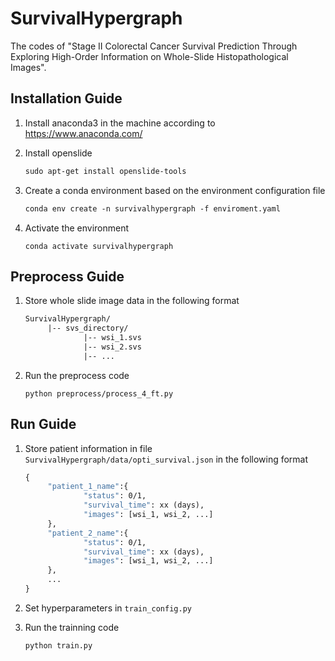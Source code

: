 # SurvivalHypergraph

The codes of "Stage II Colorectal Cancer Survival Prediction Through Exploring High-Order Information on Whole-Slide Histopathological Images".



## Installation Guide

1. Install anaconda3 in the machine according to https://www.anaconda.com/

   

2. Install openslide

   ```makefile
   sudo apt-get install openslide-tools
   ```

   

3. Create a conda environment based on the environment configuration file

   ```makefile
   conda env create -n survivalhypergraph -f enviroment.yaml
   ```

   

4. Activate the environment

   ```
   conda activate survivalhypergraph
   ```



## Preprocess Guide

1. Store whole slide image data in the following format

   ```makefile
   SurvivalHypergraph/
   		|-- svs_directory/
   				|-- wsi_1.svs
   				|-- wsi_2.svs
   				|-- ...
   ```

   

2. Run the preprocess code

   ```
   python preprocess/process_4_ft.py
   ```



## Run Guide

1. Store patient information in file `SurvivalHypergraph/data/opti_survival.json` in the following format

   ```makefile
   {
   		"patient_1_name":{
   				"status": 0/1,
   				"survival_time": xx (days),
   				"images": [wsi_1, wsi_2, ...]
   		},
   		"patient_2_name":{
   				"status": 0/1,
   				"survival_time": xx (days),
   				"images": [wsi_1, wsi_2, ...]
   		},
   		...
   }
   ```

   

2. Set hyperparameters in `train_config.py`

   

3. Run the trainning code

   ```makefile
   python train.py
   ```

   